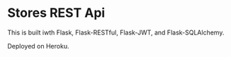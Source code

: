 # Stores REST Api

This is built iwth Flask, Flask-RESTful, Flask-JWT, and Flask-SQLAlchemy.

Deployed on Heroku.

